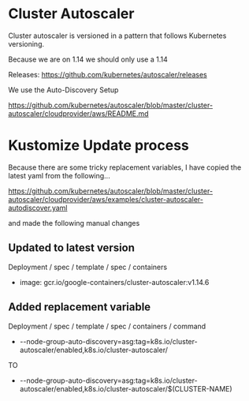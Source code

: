 
# Cluster Autoscaler

Cluster autoscaler is versioned in a pattern that follows Kubernetes versioning.

Because we are on 1.14 we should only use a 1.14

Releases:  https://github.com/kubernetes/autoscaler/releases

We use the Auto-Discovery Setup

https://github.com/kubernetes/autoscaler/blob/master/cluster-autoscaler/cloudprovider/aws/README.md

# Kustomize Update process

Because there are some tricky replacement variables, I have copied the latest yaml from the following...

https://github.com/kubernetes/autoscaler/blob/master/cluster-autoscaler/cloudprovider/aws/examples/cluster-autoscaler-autodiscover.yaml

and made the following manual changes

## Updated to latest version

Deployment / spec / template / spec / containers

- image: gcr.io/google-containers/cluster-autoscaler:v1.14.6


## Added replacement variable

Deployment / spec / template / spec / containers / command

- --node-group-auto-discovery=asg:tag=k8s.io/cluster-autoscaler/enabled,k8s.io/cluster-autoscaler/<YOUR CLUSTER NAME>

TO

- --node-group-auto-discovery=asg:tag=k8s.io/cluster-autoscaler/enabled,k8s.io/cluster-autoscaler/$(CLUSTER-NAME)
